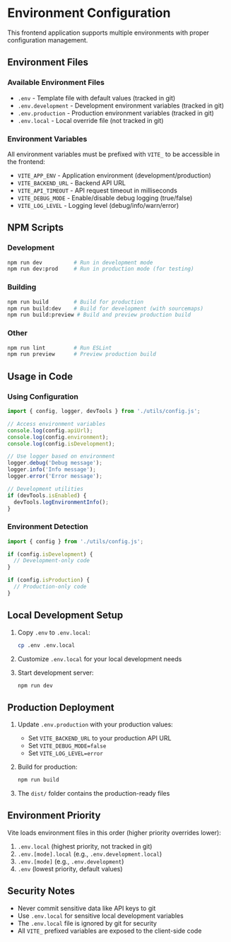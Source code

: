 # Environment Configuration

This frontend application supports multiple environments with proper configuration management.

## Environment Files

### Available Environment Files

- `.env` - Template file with default values (tracked in git)
- `.env.development` - Development environment variables (tracked in git)
- `.env.production` - Production environment variables (tracked in git) 
- `.env.local` - Local override file (not tracked in git)

### Environment Variables

All environment variables must be prefixed with `VITE_` to be accessible in the frontend:

- `VITE_APP_ENV` - Application environment (development/production)
- `VITE_BACKEND_URL` - Backend API URL
- `VITE_API_TIMEOUT` - API request timeout in milliseconds
- `VITE_DEBUG_MODE` - Enable/disable debug logging (true/false)
- `VITE_LOG_LEVEL` - Logging level (debug/info/warn/error)

## NPM Scripts

### Development
```bash
npm run dev          # Run in development mode
npm run dev:prod     # Run in production mode (for testing)
```

### Building
```bash
npm run build        # Build for production
npm run build:dev    # Build for development (with sourcemaps)
npm run build:preview # Build and preview production build
```

### Other
```bash
npm run lint         # Run ESLint
npm run preview      # Preview production build
```

## Usage in Code

### Using Configuration
```javascript
import { config, logger, devTools } from './utils/config.js';

// Access environment variables
console.log(config.apiUrl);
console.log(config.environment);
console.log(config.isDevelopment);

// Use logger based on environment
logger.debug('Debug message');
logger.info('Info message');
logger.error('Error message');

// Development utilities
if (devTools.isEnabled) {
  devTools.logEnvironmentInfo();
}
```

### Environment Detection
```javascript
import { config } from './utils/config.js';

if (config.isDevelopment) {
  // Development-only code
}

if (config.isProduction) {
  // Production-only code
}
```

## Local Development Setup

1. Copy `.env` to `.env.local`:
   ```bash
   cp .env .env.local
   ```

2. Customize `.env.local` for your local development needs

3. Start development server:
   ```bash
   npm run dev
   ```

## Production Deployment

1. Update `.env.production` with your production values:
   - Set `VITE_BACKEND_URL` to your production API URL
   - Set `VITE_DEBUG_MODE=false`
   - Set `VITE_LOG_LEVEL=error`

2. Build for production:
   ```bash
   npm run build
   ```

3. The `dist/` folder contains the production-ready files

## Environment Priority

Vite loads environment files in this order (higher priority overrides lower):

1. `.env.local` (highest priority, not tracked in git)
2. `.env.[mode].local` (e.g., `.env.development.local`)
3. `.env.[mode]` (e.g., `.env.development`)
4. `.env` (lowest priority, default values)

## Security Notes

- Never commit sensitive data like API keys to git
- Use `.env.local` for sensitive local development variables
- The `.env.local` file is ignored by git for security
- All `VITE_` prefixed variables are exposed to the client-side code
